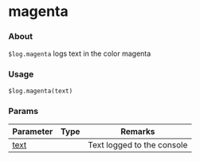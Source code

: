 # magenta

### About

`$log.magenta` logs text in the color magenta

### Usage

`$log.magenta(text)`

### Params

<table><thead><tr><th>Parameter</th><th data-type="select">Type</th><th>Remarks</th></tr></thead><tbody><tr><td><a href="code/params/text.md">text</a></td><td></td><td>Text logged to the console</td></tr></tbody></table>
